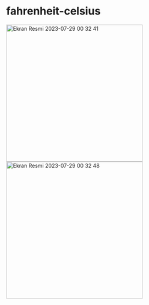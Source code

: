 # fahrenheit-celsius

<img width="363" alt="Ekran Resmi 2023-07-29 00 32 41" src="https://github.com/nsenasabirli/fahrenheit-celsius/assets/72200463/f8f87729-7eeb-4f18-bbc4-e437791cb06c">

<img width="363" alt="Ekran Resmi 2023-07-29 00 32 48" src="https://github.com/nsenasabirli/fahrenheit-celsius/assets/72200463/ee2725f3-80ef-4ac5-9b29-8bf41881eb0f">
